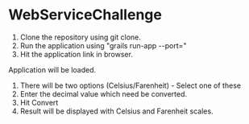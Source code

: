 # WebServiceChallenge

1. Clone the repository using git clone.
2. Run the application using "grails run-app --port=<desired port number>"
3. Hit the application link in browser.

Application will be loaded.

1. There will be two options (Celsius/Farenheit) - Select one of these 
2. Enter the decimal value which need be converted.
3. Hit Convert
4. Result will be displayed with Celsius and Farenheit scales.


